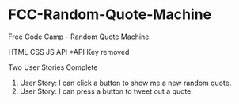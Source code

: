 # FCC-Random-Quote-Machine
Free Code Camp - Random Quote Machine

HTML CSS JS API 
*API Key removed

Two User Stories Complete

1. User Story: I can click a button to show me a new random quote.
2. User Story: I can press a button to tweet out a quote.
